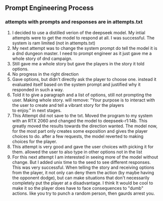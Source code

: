 ## Prompt Engineering Process
### attempts with prompts and responses are in attempts.txt

1. I decided to use a distilled verion of the deepseek model. My intial attempts were to get the model to respond at all. I was successful. The system is ram limited (not in attempts.txt)
2. My next attempt was to change the system prompt do tell the model it is a dnd dungeon master. I need to prompt engineer as it just gave me a whole story of dnd campaign.
3. Still gave me a whole story but gave the players in the story it told options.
4. No progress in the right direction
5. Gave options, but didn't directly ask the player to choose one. instead it evaluated itself based on the system prompt and justified why it responded in such a way.
6. Told it to give a paragraph and a list of options, still not prompting the user. Making whole story. will remove: "Your purpose is to interact with the user to create and tell a vibrant story for the players \
    to enjoy." in next stages.
7. This Attempt did not save to the txt. Moved the program to my system with an RTX 2060 and changed the model to deepseek-r1:14b. This greatly moved the results towards the direction wanted. The model now, for the most part only creates some exposition and gives the player choices to do. after a few requests, the model reverted to making choices for the player.
8. This attempt is very good and gave the user choices with picking it for them. allowed the user to also type in other options not in the list
9. For this next attempt I am interested in seeing more of the model without change. But I added unix time to the seed to see different responses. This was very successful. When telling the story and receiving options from the player, it not only can deny them the action (by maybe having the opponent dodge), but can make situations that don't necessarily completely put the player at a disadvantage. I think It would be cool to make it so the player does have to face consequences to "dumb" actions. like you try to punch a random person, then gaurds arrest you.